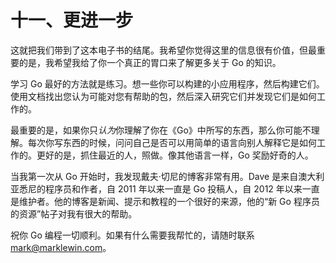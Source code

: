 # 十一、更进一步

这就把我们带到了这本电子书的结尾。我希望你觉得这里的信息很有价值，但最重要的是，我希望我给了你一个真正的胃口来了解更多关于 Go 的知识。

学习 Go 最好的方法就是练习。想一些你可以构建的小应用程序，然后构建它们。使用文档找出您认为可能对您有帮助的包，然后深入研究它们并发现它们是如何工作的。

最重要的是，如果你只*认为*你理解了你在《Go》中所写的东西，那么你可能不理解。每次你写东西的时候，问问自己是否可以用简单的语言向别人解释它是如何工作的。更好的是，抓住最近的人，照做。像其他语言一样，Go 奖励好奇的人。

当我第一次从 Go 开始时，我发现戴夫·切尼的博客非常有用。Dave 是来自澳大利亚悉尼的程序员和作者，自 2011 年以来一直是 Go 投稿人，自 2012 年以来一直是维护者。他的博客是新闻、提示和教程的一个很好的来源，他的“新 Go 程序员的资源”帖子对我有很大的帮助。

祝你 Go 编程一切顺利。如果有什么需要我帮忙的，请随时联系 mark@marklewin.com。